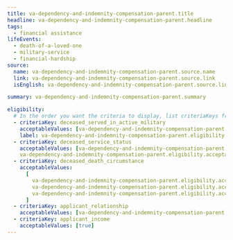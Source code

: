 ```yaml
---
title: va-dependency-and-indemnity-compensation-parent.title
headline: va-dependency-and-indemnity-compensation-parent.headline
tags:
  - financial assistance
lifeEvents:
  - death-of-a-loved-one
  - military-service
  - financial-hardship
source:
  name: va-dependency-and-indemnity-compensation-parent.source.name
  link: va-dependency-and-indemnity-compensation-parent.source.link
  isEnglish: va-dependency-and-indemnity-compensation-parent.source.linkIsEnglish

summary: va-dependency-and-indemnity-compensation-parent.summary

eligibility:
  # In the order you want the criteria to display, list criteriaKeys from the csv here, each followed by a comma-separated list of which values indicate eligibility for that criteria. Wrap individual values in quotes if they have inner commas.
  - criteriaKey: deceased_served_in_active_military
    acceptableValues: [va-dependency-and-indemnity-compensation-parent.eligibility.acceptableValues]
    label: va-dependency-and-indemnity-compensation-parent.eligibility.label
  - criteriaKey: deceased_service_status
    acceptableValues: [va-dependency-and-indemnity-compensation-parent.eligibility.acceptableValues1, 
    va-dependency-and-indemnity-compensation-parent.eligibility.acceptableValues2]
  - criteriaKey: deceased_death_circumstance
    acceptableValues:
      [
        va-dependency-and-indemnity-compensation-parent.eligibility.acceptableValues3,
        va-dependency-and-indemnity-compensation-parent.eligibility.acceptableValues4,
        va-dependency-and-indemnity-compensation-parent.eligibility.acceptableValues5,
      ]
  - criteriaKey: applicant_relationship
    acceptableValues: [va-dependency-and-indemnity-compensation-parent.eligibility.acceptableValues6]
  - criteriaKey: applicant_income
    acceptableValues: [true]
---
```

